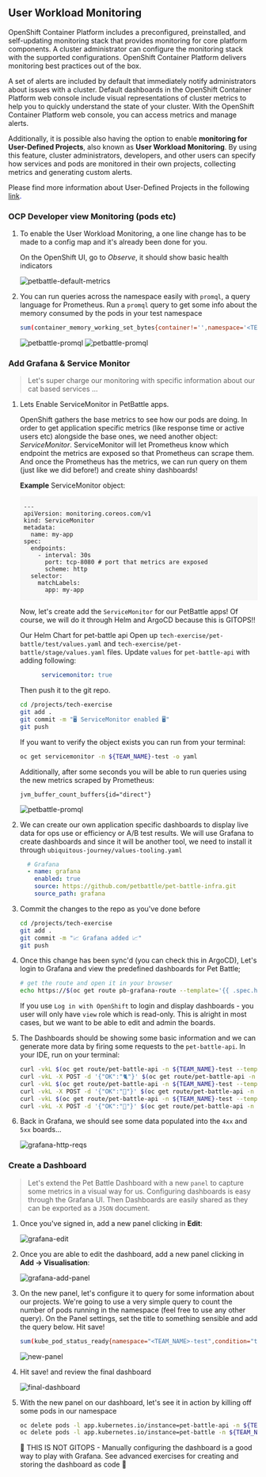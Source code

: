 ## User Workload Monitoring

OpenShift Container Platform includes a preconfigured, preinstalled, and self-updating monitoring stack that provides monitoring for core platform components. A cluster administrator can configure the monitoring stack with the supported configurations. OpenShift Container Platform delivers monitoring best practices out of the box.

A set of alerts are included by default that immediately notify administrators about issues with a cluster. Default dashboards in the OpenShift Container Platform web console include visual representations of cluster metrics to help you to quickly understand the state of your cluster. With the OpenShift Container Platform web console, you can access metrics and manage alerts.

Additionally, it is possible also having the option to enable  **monitoring for User-Defined Projects**, also known as **User Workload Monitoring**. By using this feature, cluster administrators, developers, and other users can specify how services and pods are monitored in their own projects, collecting metrics and generating custom alerts.

Please find more information about User-Defined Projects in the following <span style="color:blue;">[link](https://docs.redhat.com/en/documentation/openshift_container_platform/4.18/html/monitoring/configuring-user-workload-monitoring).</span>

### OCP Developer view Monitoring (pods etc)

1. To enable the User Workload Monitoring, a one line change has to be made to a config map and it's already been done for you.

    On the OpenShift UI, go to *Observe*, it should show basic health indicators

    ![petbattle-default-metrics](images/petbattle-default-metrics.png)

2. You can run queries across the namespace easily with `promql`, a query language for Prometheus. Run a `promql` query to get some info about the memory consumed by the pods in your test namespace

    ```bash
    sum(container_memory_working_set_bytes{container!='',namespace='<TEAM_NAME>-test'}) by (pod)
    ```

    ![petbattle-promql](images/petbattle-promql-I.png)
    ![petbattle-promql](images/petbattle-promql-II.png)

### Add Grafana & Service Monitor

> Let's super charge our monitoring with specific information about our cat based services ...

1. Lets Enable ServiceMonitor in PetBattle apps.

    OpenShift gathers the base metrics to see how our pods are doing. In order to get application specific metrics (like response time or active users etc) alongside the base ones, we need another object: _ServiceMonitor_. ServiceMonitor will let Prometheus know which endpoint the metrics are exposed so that Prometheus can scrape them. And once the Prometheus has the metrics, we can run query on them (just like we did before!) and create shiny dashboards!

    **Example** ServiceMonitor object:

    <div class="highlight" style="background: #f7f7f7">
    <pre><code class="language-yaml">
    ---
    apiVersion: monitoring.coreos.com/v1
    kind: ServiceMonitor
    metadata:
      name: my-app
    spec:
      endpoints:
        - interval: 30s
          port: tcp-8080 # port that metrics are exposed
          scheme: http
      selector:
        matchLabels:
          app: my-app
    </code></pre></div>

    Now, let's create add the `ServiceMonitor` for our PetBattle apps! Of course, we will do it through Helm and ArgoCD because this is GITOPS!!

    Our Helm Chart for pet-battle api Open up `tech-exercise/pet-battle/test/values.yaml` and `tech-exercise/pet-battle/stage/values.yaml` files. Update `values` for `pet-battle-api` with adding following:

    ```yaml
          servicemonitor: true
    ```

    Then push it to the git repo.

    ```bash
    cd /projects/tech-exercise
    git add .
    git commit -m "🖥️ ServiceMonitor enabled 🖥️"
    git push
    ```

    If you want to verify the object exists you can run from your terminal:

    ```bash
    oc get servicemonitor -n ${TEAM_NAME}-test -o yaml
    ```

    Additionally, after some seconds you will be able to run queries using the new metrics scraped by Prometheus:

    ```$bash
    jvm_buffer_count_buffers{id="direct"}
    ```

    ![petbattle-promql](images/petbattle-promql-III.png)

2. We can create our own application specific dashboards to display live data for ops use or efficiency or A/B test results. We will use Grafana to create dashboards and since it will be another tool, we need to install it through `ubiquitous-journey/values-tooling.yaml`

    ```yaml
      # Grafana
      - name: grafana
        enabled: true
        source: https://github.com/petbattle/pet-battle-infra.git
        source_path: grafana
    ```

3. Commit the changes to the repo as you've done before

    ```bash
    cd /projects/tech-exercise
    git add .
    git commit -m "📈 Grafana added 📈"
    git push
    ```

4. Once this change has been sync'd (you can check this in ArgoCD), Let's login to Grafana and view the predefined dashboards for Pet Battle;

    ```bash
    # get the route and open it in your browser
    echo https://$(oc get route pb-grafana-route --template='{{ .spec.host }}' -n ${TEAM_NAME}-ci-cd)
    ```

    If you use `Log in with OpenShift` to login and display dashboards - you user will only have `view` role which is read-only. This is alright in most cases, but we want to be able to edit and admin the boards.

5. The Dashboards should be showing some basic information and we can generate more data by firing some requests to the `pet-battle-api`. In your IDE, run on your terminal:

    ```bash
    curl -vkL $(oc get route/pet-battle-api -n ${TEAM_NAME}-test --template='{{.spec.host}}')/dogs
    curl -vkL -X POST -d '{"OK":"🐈"}' $(oc get route/pet-battle-api -n <TEAM_NAME>-test --template='{{.spec.host}}')/cats/
    curl -vkL $(oc get route/pet-battle-api -n ${TEAM_NAME}-test --template='{{.spec.host}}')/api/dogs
    curl -vkL -X POST -d '{"OK":"🦆"}' $(oc get route/pet-battle-api -n <TEAM_NAME>-test --template='{{.spec.host}}')/cats/
    curl -vkL $(oc get route/pet-battle-api -n ${TEAM_NAME}-test --template='{{.spec.host}}')/api/dogs
    curl -vkL -X POST -d '{"OK":"🐶"}' $(oc get route/pet-battle-api -n <TEAM_NAME>-test --template='{{.spec.host}}')/cats/
    ```

6. Back in Grafana, we should see some data populated into the `4xx` and `5xx` boards...

    ![grafana-http-reqs](./images/grafana-http-reqs.png)

### Create a Dashboard

> Let's extend the Pet Battle Dashboard with a new `panel` to capture some metrics in a visual way for us. Configuring dashboards is easy through the Grafana UI. Then Dashboards are easily shared as they can be exported as a `JSON` document.

1. Once you've signed in, add a new panel clicking in **Edit**:

    ![grafana-edit](./images/grafana-add-panel.png)

2. Once you are able to edit the dashboard, add a new panel clicking in **Add -> Visualisation**:

    ![grafana-add-panel](./images/grafana-add-panel-I.png)

3. On the new panel, let's configure it to query for some information about our projects. We're going to use a very simple query to count the number of pods running in the namespace (feel free to use any other query). On the Panel settings, set the title to something sensible and add the query below. Hit save!

    ```bash
    sum(kube_pod_status_ready{namespace="<TEAM_NAME>-test",condition="true"})
    ```

    ![new-panel](./images/new-panel.png)

4. Hit save! and review the final dashboard

    ![final-dashboard](./images/final-dashboard.png)

5. With the new panel on our dashboard, let's see it in action by killing off some pods in our namespace

    ```bash
    oc delete pods -l app.kubernetes.io/instance=pet-battle-api -n ${TEAM_NAME}-test
    oc delete pods -l app.kubernetes.io/instance=pet-battle -n ${TEAM_NAME}-test
    ```

    <!--![grafana-less-pods](./images/grafana-less-pods.png) -->

    <p class="tip">
    🐌 THIS IS NOT GITOPS - Manually configuring the dashboard is a good way to play with Grafana. See advanced exercises for creating and storing the dashboard as code 🐎
    </p>
